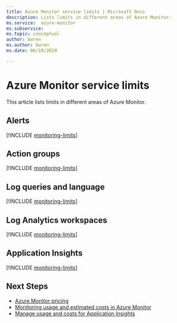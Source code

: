 ```yaml
---
title: Azure Monitor service limits | Microsoft Docs
description: Lists limits in different areas of Azure Monitor.
ms.service:  azure-monitor
ms.subservice: 
ms.topic: conceptual
author: bwren
ms.author: bwren
ms.date: 06/10/2019

---
```


# Azure Monitor service limits

This article lists limits in different areas of Azure Monitor.

## Alerts

[!INCLUDE [monitoring-limits](../../includes/azure-monitor-limits-alerts.md)]

## Action groups

[!INCLUDE [monitoring-limits](../../includes/azure-monitor-limits-action-groups.md)]

## Log queries and language

[!INCLUDE [monitoring-limits](../../includes/azure-monitor-limits-log-queries.md)]

## Log Analytics workspaces

[!INCLUDE [monitoring-limits](../../includes/azure-monitor-limits-workspaces.md)]

## Application Insights

[!INCLUDE [monitoring-limits](../../includes/azure-monitor-limits-app-insights.md)]

## Next Steps

- [Azure Monitor pricing](https://azure.microsoft.com/pricing/details/monitor/)
- [Monitoring usage and estimated costs in Azure Monitor](platform/usage-estimated-costs.md)
- [Manage usage and costs for Application Insights](app/pricing.md)